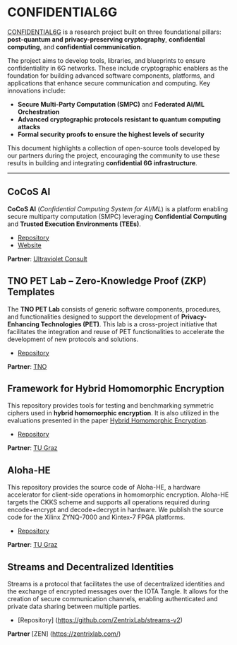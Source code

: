 # CONFIDENTIAL6G

[CONFIDENTIAL6G](https://confidential6g.eu/about-confidential6g/) is a research project built on three foundational pillars: **post-quantum and privacy-preserving cryptography**, **confidential computing**, and **confidential communication**.

The project aims to develop tools, libraries, and blueprints to ensure confidentiality in 6G networks. These include cryptographic enablers as the foundation for building advanced software components, platforms, and applications that enhance secure communication and computing. Key innovations include:

- **Secure Multi-Party Computation (SMPC)** and **Federated AI/ML Orchestration**
- **Advanced cryptographic protocols resistant to quantum computing attacks**
- **Formal security proofs to ensure the highest levels of security**

This document highlights a collection of open-source tools developed by our partners during the project, encouraging the community to use these results in building and integrating **confidential 6G infrastructure**.

---

## CoCoS AI

**CoCoS AI** (*Confidential Computing System for AI/ML*) is a platform enabling secure multiparty computation (SMPC) leveraging **Confidential Computing** and **Trusted Execution Environments (TEEs)**.

- [Repository](https://github.com/ultravioletrs/cocos)
- [Website](https://cocos.ai/)

**Partner**: [Ultraviolet Consult](https://ultraviolet.rs/)


## TNO PET Lab – Zero-Knowledge Proof (ZKP) Templates

The **TNO PET Lab** consists of generic software components, procedures, and functionalities designed to support the development of **Privacy-Enhancing Technologies (PET)**. This lab is a cross-project initiative that facilitates the integration and reuse of PET functionalities to accelerate the development of new protocols and solutions.

- [Repository](https://github.com/TNO-ZKP/templates)

**Partner**: [TNO](https://www.tno.nl/en/)


## Framework for Hybrid Homomorphic Encryption

This repository provides tools for testing and benchmarking symmetric ciphers used in **hybrid homomorphic encryption**. It is also utilized in the evaluations presented in the paper [Hybrid Homomorphic Encryption](https://eprint.iacr.org/2021/731.pdf).

- [Repository](https://github.com/IAIK/hybrid-HE-framework)

**Partner**: [TU Graz](https://www.tugraz.at/en/home)


## Aloha-HE

This repository provides the source code of Aloha-HE, a hardware accelerator for client-side operations in homomorphic encryption. Aloha-HE targets the CKKS scheme and supports all operations required during encode+encrypt and decode+decrypt in hardware. We publish the source code for the Xilinx ZYNQ-7000 and Kintex-7 FPGA platforms.

- [Repository](https://github.com/flokrieger/Aloha-HE)

**Partner**: [TU Graz](https://www.tugraz.at/en/home)


## Streams and Decentralized Identities

Streams is a protocol that facilitates the use of decentralized identities and the exchange of encrypted messages over the IOTA Tangle. It allows for the creation of secure communication channels, enabling authenticated and private data sharing between multiple parties.

- [Repository] (https://github.com/ZentrixLab/streams-v2)

**Partner** [ZEN] (https://zentrixlab.com/)
